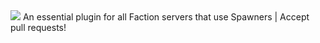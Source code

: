 <img src="https://github.com/MajorPlayz/SuperSpawners/raw/master/SuperSpawners.PNG" />
An essential plugin for all Faction servers that use Spawners | Accept pull requests!
